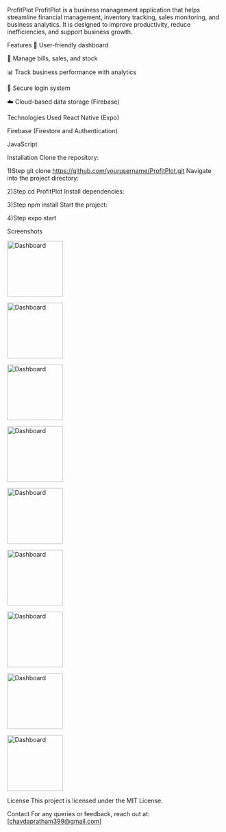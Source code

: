 ProfitPlot
ProfitPlot is a business management application that helps streamline financial management, inventory tracking, sales monitoring, and business analytics. It is designed to improve productivity, reduce inefficiencies, and support business growth.

Features
🌟 User-friendly dashboard

💸 Manage bills, sales, and stock

📊 Track business performance with analytics

🔐 Secure login system

☁️ Cloud-based data storage (Firebase)

Technologies Used
React Native (Expo)

Firebase (Firestore and Authentication)

JavaScript

Installation
Clone the repository:

1)Step
git clone https://github.com/yourusername/ProfitPlot.git
Navigate into the project directory:

2)Step
cd ProfitPlot
Install dependencies:

3)Step
npm install
Start the project:

4)Step
expo start

Screenshots
<p>
  <img src="https://github.com/user-attachments/assets/47729f25-c0a2-4cdb-8e66-4de6f34ae640" alt="Dashboard" width="130" />
</p>
<p >
  <img src="https://github.com/user-attachments/assets/f8bf37c7-df67-4ed6-a0e5-78bdbd33160e" alt="Dashboard" width="130" />
</p>
<p >
  <img src="https://github.com/user-attachments/assets/81d580cb-cda3-4a61-99b2-3d7c5bcaba52" alt="Dashboard" width="130" />
</p>
<p>
  <img src="https://github.com/user-attachments/assets/e22a1449-eed0-4192-bf20-598cbd3f4127" alt="Dashboard" width="130" />
</p>
<p >
  <img src="https://github.com/user-attachments/assets/b1046d06-f127-40ab-befc-e5a51f79ca94" alt="Dashboard" width="130" />
</p>
<p >
  <img src="https://github.com/user-attachments/assets/d6238576-75c8-44c2-a3fd-a492aebb6c30" alt="Dashboard" width="130" />
</p>
<p>
  <img src="https://github.com/user-attachments/assets/fae85564-e356-4397-95fa-859250f19278" alt="Dashboard" width="130" />
</p>
<p>
  <img src="https://github.com/user-attachments/assets/4b5446e1-0574-486e-9114-b326242ed08c" alt="Dashboard" width="130" />
</p>

<p>
  <img src="https://github.com/user-attachments/assets/6b329f87-60b3-4c86-835e-18b79e068d98" alt="Dashboard" width="130" />
</p>


License
This project is licensed under the MIT License.

Contact
For any queries or feedback, reach out at: [chavdapratham399@gmail.com]

